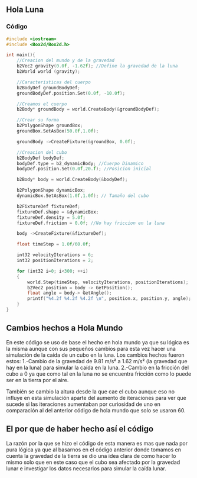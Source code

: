 
## Hola Luna

### Código 
```cpp
#include <iostream>
#include <Box2d/Box2d.h>

int main(){
    //Creacion del mundo y de la gravedad
    b2Vec2 gravity(0.0f, -1.62f); //Define la gravedad de la luna
    b2World world (gravity);

    //Caracteristicas del cuerpo
    b2BodyDef groundBodyDef;
    groundBodyDef.position.Set(0.0f, -10.0f);

    //Creamos el cuerpo
    b2Body* groundBody = world.CreateBody(&groundBodyDef);

    //Crear su forma
    b2PolygonShape groundBox;
    groundBox.SetAsBox(50.0f,1.0f);

    groundBody ->CreateFixture(&groundBox, 0.0f);

    //Creacion del cubo
    b2BodyDef bodyDef;
    bodyDef.type = b2_dynamicBody; //Cuerpo Dinamico 
    bodyDef.position.Set(0.0f,20.f); //Posicion inicial

    b2Body* body = world.CreateBody(&bodyDef);

    b2PolygonShape dynamicBox;
    dynamicBox.SetAsBox(1.0f,1.0f); // Tamaño del cubo

    b2FixtureDef fixtureDef;
    fixtureDef.shape = &dynamicBox;
    fixtureDef.density = 5.0f;
    fixtureDef.friction = 0.0f; //No hay friccion en la luna

    body ->CreateFixture(&fixtureDef);

    float timeStep = 1.0f/60.0f;

    int32 velocityIterations = 6;
    int32 positionIterations = 2;

    for (int32 i=0; i<300; ++i)
    {
        world.Step(timeStep, velocityIterations, positionIterations);
        b2Vec2 position = body -> GetPosition();
        float angle = body-> GetAngle();
        printf("%4.2f %4.2f %4.2f \n", position.x, position.y, angle);
    }
}
```

## Cambios hechos a Hola Mundo

En este código se uso de base el hecho en hola mundo ya que su lógica es la misma aunque con sus pequeños cambios para esta vez hacer una simulación de la caída de un cubo en la luna. Los cambios hechos fueron estos:
1.-Cambio de la gravedad de 9.81 m/s² a 1.62 m/s² (la gravedad que hay en la luna) para simular la caída en la luna.
2.-Cambio en la fricción del cubo a 0 ya que como tal en la luna no se encuentra fricción como lo puede ser en la tierra por el aire.

También se cambio la altura desde la que cae el cubo aunque eso no influye en esta simulación aparte del aumento de iteraciones para ver que sucede si las iteraciones aumentaban por curiosidad de uno en comparación al del anterior código de hola mundo que solo se usaron 60.  

## El por que de haber hecho así el código

La razón por la que se hizo el código de esta manera es mas que nada por pura lógica ya que al basarnos en el código anterior donde tomamos en cuenta la gravedad de la tierra se dio una idea clara de como hacer lo mismo solo que en este caso que el cubo sea afectado por la gravedad lunar e investigar los datos necesarios para simular la caída lunar.
